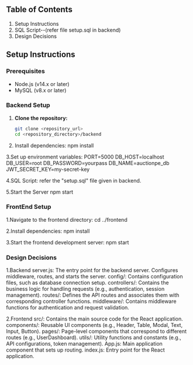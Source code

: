 ## Table of Contents
1. Setup Instructions
2. SQL Script--(refer file setup.sql in backend)
3. Design Decisions

## Setup Instructions

### Prerequisites
- Node.js (v14.x or later)
- MySQL (v8.x or later)

### Backend Setup

1. **Clone the repository:**
   ```bash
   git clone <repository_url>
   cd <repository_directory>/backend
   
2. Install dependencies:
npm install

3.Set up environment variables:
PORT=5000
DB_HOST=localhost
DB_USER=root
DB_PASSWORD=yourpass
DB_NAME=auctionpe_db
JWT_SECRET_KEY=my-secret-key

4.SQL Script:
refer the "setup.sql" file given in backend.

5.Start the Server
npm start

### FrontEnd Setup

1.Navigate to the frontend directory:
cd ../frontend

2.Install dependencies:
npm install

3.Start the frontend development server:
npm start

### Design Decisions
1.Backend
server.js: The entry point for the backend server. Configures middleware, routes, and starts the server.
config/: Contains configuration files, such as database connection setup.
controllers/: Contains the business logic for handling requests (e.g., authentication, session management).
routes/: Defines the API routes and associates them with corresponding controller functions.
middleware/: Contains middleware functions for authentication and request validation.

2.Frontend
src/: Contains the main source code for the React application.
components/: Reusable UI components (e.g., Header, Table, Modal, Text, Input, Button).
pages/: Page-level components that correspond to different routes (e.g., UserDashboard).
utils/: Utility functions and constants (e.g., API configurations, token management).
App.js: Main application component that sets up routing.
index.js: Entry point for the React application.

